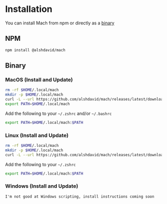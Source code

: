 # Installation

You can install Mach from npm or directly as a [binary](#binary)

## NPM

```bash
npm install @alshdavid/mach
```

## Binary

### MacOS (Install and Update)

```bash
rm -rf $HOME/.local/mach
mkdir -p $HOME/.local/mach
curl -L --url https://github.com/alshdavid/mach/releases/latest/download/macos-arm64.tar.gz | tar -xvzf - -C $HOME/.local/mach
export PATH=$HOME/.local/mach
```

Add the following to your `~/.zshrc` and/or `~/.bashrc`
```bash
export PATH=$HOME/.local/mach:$PATH
```

### Linux (Install and Update)

```bash
rm -rf $HOME/.local/mach
mkdir -p $HOME/.local/mach
curl -L --url https://github.com/alshdavid/mach/releases/latest/download/linux-amd64.tar.gz | tar -xvzf - -C $HOME/.local/mach
```

Add the following to your `~/.zshrc`
```bash
export PATH=$HOME/.local/mach:$PATH
```

### Windows (Install and Update)

```
I'm not good at Windows scripting, install instructions coming soon
```
